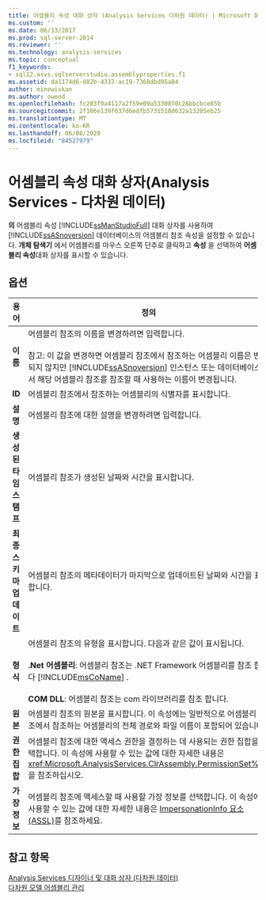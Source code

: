 ```yaml
---
title: 어셈블리 속성 대화 상자 (Analysis Services 다차원 데이터) | Microsoft Docs
ms.custom: ''
ms.date: 06/13/2017
ms.prod: sql-server-2014
ms.reviewer: ''
ms.technology: analysis-services
ms.topic: conceptual
f1_keywords:
- sql12.asvs.sqlserverstudio.assemblyproperties.f1
ms.assetid: da1174d6-d82b-4337-ac19-7368dbd95a84
author: minewiskan
ms.author: owend
ms.openlocfilehash: fc203f0a4117a2f59e09a53308f0c26bbcbce85b
ms.sourcegitcommit: 2f166e139f637d6edfb5731510d632a13205eb25
ms.translationtype: MT
ms.contentlocale: ko-KR
ms.lasthandoff: 06/08/2020
ms.locfileid: "84527979"
---
```

# <a name="assembly-properties-dialog-box-analysis-services---multidimensional-data"></a>어셈블리 속성 대화 상자(Analysis Services - 다차원 데이터)
  **의** 어셈블리 속성 [!INCLUDE[ssManStudioFull](../includes/ssmanstudiofull-md.md)] 대화 상자를 사용하여 [!INCLUDE[ssASnoversion](../includes/ssasnoversion-md.md)] 데이터베이스의 어셈블리 참조 속성을 설정할 수 있습니다. **개체 탐색기** 에서 어셈블리를 마우스 오른쪽 단추로 클릭하고 **속성** 을 선택하여 **어셈블리 속성**대화 상자를 표시할 수 있습니다.  
  
## <a name="options"></a>옵션  
  
|용어|정의|  
|----------|----------------|  
|**이름**|어셈블리 참조의 이름을 변경하려면 입력합니다.<br /><br /> 참고: 이 값을 변경하면 어셈블리 참조에서 참조하는 어셈블리 이름은 변경되지 않지만 [!INCLUDE[ssASnoversion](../includes/ssasnoversion-md.md)] 인스턴스 또는 데이터베이스에서 해당 어셈블리 참조를 참조할 때 사용하는 이름이 변경됩니다.|  
|**ID**|어셈블리 참조에서 참조하는 어셈블리의 식별자를 표시합니다.|  
|**설명**|어셈블리 참조에 대한 설명을 변경하려면 입력합니다.|  
|**생성된 타임스탬프**|어셈블리 참조가 생성된 날짜와 시간을 표시합니다.|  
|**최종 스키마 업데이트**|어셈블리 참조의 메타데이터가 마지막으로 업데이트된 날짜와 시간을 표시합니다.|  
|**형식**|어셈블리 참조의 유형을 표시합니다. 다음과 같은 값이 표시됩니다.<br /><br /> **.Net 어셈블리**: 어셈블리 참조는 .NET Framework 어셈블리를 참조 합니다 [!INCLUDE[msCoName](../includes/msconame-md.md)] .<br /><br /> **COM DLL**: 어셈블리 참조는 com 라이브러리를 참조 합니다.|  
|**원본**|어셈블리 참조의 원본을 표시합니다. 이 속성에는 일반적으로 어셈블리 참조에서 참조하는 어셈블리의 전체 경로와 파일 이름이 포함되어 있습니다.|  
|**권한 집합**|어셈블리 참조에 대한 액세스 권한을 결정하는 데 사용되는 권한 집합을 선택합니다. 이 속성에 사용할 수 있는 값에 대한 자세한 내용은 <xref:Microsoft.AnalysisServices.ClrAssembly.PermissionSet%2A>을 참조하십시오.|  
|**가장 정보**|어셈블리 참조에 액세스할 때 사용할 가장 정보를 선택합니다. 이 속성에 사용할 수 있는 값에 대한 자세한 내용은 [ImpersonationInfo 요소&#40;ASSL&#41;](https://docs.microsoft.com/bi-reference/assl/properties/impersonationinfo-element-assl)를 참조하세요.|  
  
## <a name="see-also"></a>참고 항목  
 [Analysis Services 디자이너 및 대화 상자 &#40;다차원 데이터&#41;](analysis-services-designers-and-dialog-boxes-multidimensional-data.md)   
 [다차원 모델 어셈블리 관리](multidimensional-models/multidimensional-model-assemblies-management.md)  
  
  
